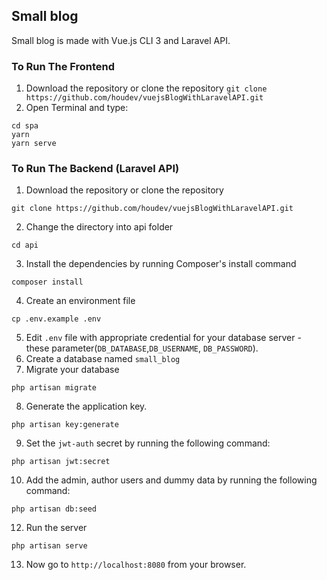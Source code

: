 ## Small blog

Small blog is made with Vue.js CLI 3 and Laravel API. 


### To Run The Frontend

1. Download the repository or clone the repository
`git clone https://github.com/houdev/vuejsBlogWithLaravelAPI.git`
2. Open Terminal and type:

```
cd spa 
yarn 
yarn serve
```
### To Run The Backend (Laravel API)

1. Download the repository or clone the repository
```
git clone https://github.com/houdev/vuejsBlogWithLaravelAPI.git
```

2. Change the directory into api folder
```
cd api
```

3. Install the dependencies by running Composer's install command
```
composer install
```
4. Create an environment file
```
cp .env.example .env
```
5. Edit `.env` file with appropriate credential for your database server - these parameter(`DB_DATABASE`,`DB_USERNAME`, `DB_PASSWORD`).
6. Create a database named `small_blog`
7. Migrate your database
```
php artisan migrate
```
8. Generate the application key.
```
php artisan key:generate
```
9. Set the `jwt-auth` secret by running the following command:
 ```
php artisan jwt:secret
```
10. Add the admin, author users and dummy data by running the following command:
```
php artisan db:seed
```
12. Run the server
```
php artisan serve
```
13. Now go to `http://localhost:8080` from your browser. 
